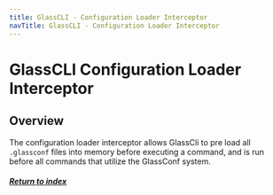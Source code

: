 ```yaml
---
title: GlassCLI - Configuration Loader Interceptor
navTitle: GlassCLI - Configuration Loader Interceptor
---
```


# **GlassCLI Configuration Loader Interceptor**

## **Overview**
The configuration loader interceptor allows GlassCli to pre load all `.glassconf` files into memory before executing a command, and is run before all commands that utilize the GlassConf system. 

##### [Return to index](../index.md)
